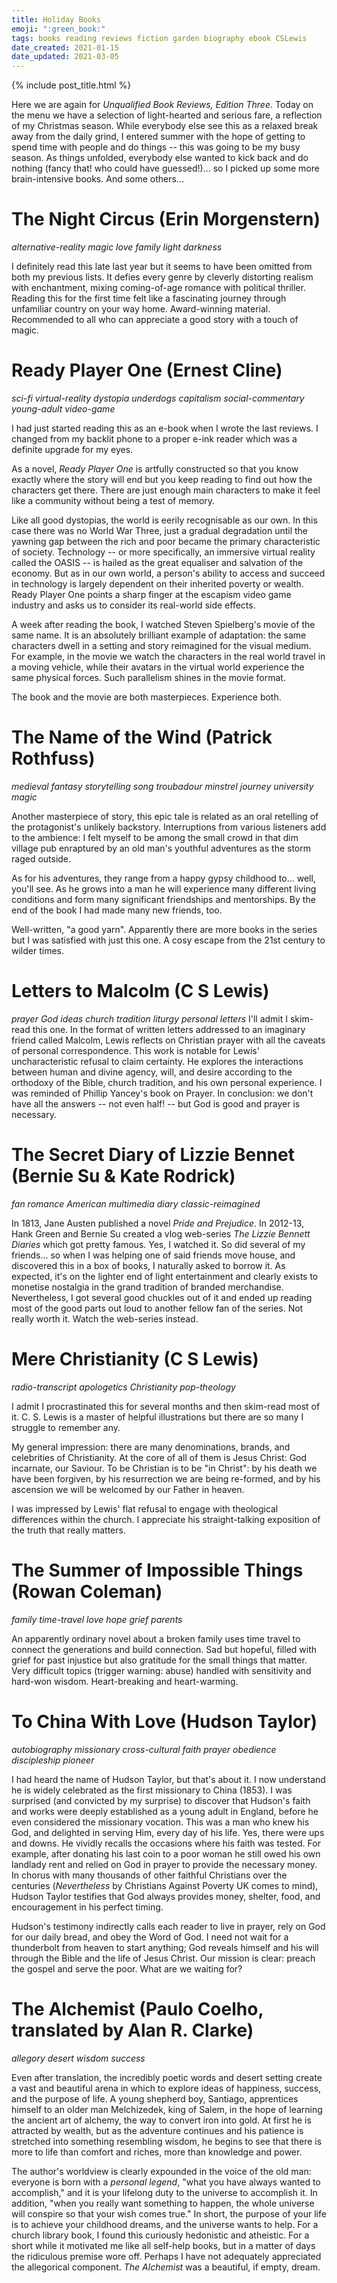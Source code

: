```yaml
---
title: Holiday Books
emoji: ":green_book:"
tags: books reading reviews fiction garden biography ebook CSLewis
date_created: 2021-01-15
date_updated: 2021-03-05
---
```


{% include post_title.html %}

Here we are again for *Unqualified Book Reviews, Edition Three*. Today on the menu we have a selection of light-hearted and serious fare, a reflection of my Christmas season. While everybody else see this as a relaxed break away from the daily grind, I entered summer with the hope of getting to spend time with people and do things -- this was going to be my busy season. As things unfolded, everybody else wanted to kick back and do nothing (fancy that! who could have guessed!)... so I picked up some more brain-intensive books. And some others...

# The Night Circus (Erin Morgenstern)
*alternative-reality magic love family light darkness*

I definitely read this late last year but it seems to have been omitted from both my previous lists. It defies every genre by cleverly distorting realism with enchantment, mixing coming-of-age romance with political thriller. Reading this for the first time felt like a fascinating journey through unfamiliar country on your way home. Award-winning material. Recommended to all who can appreciate a good story with a touch of magic.

# Ready Player One (Ernest Cline)
*sci-fi virtual-reality dystopia underdogs capitalism social-commentary young-adult video-game*

I had just started reading this as an e-book when I wrote the last reviews. I changed from my backlit phone to a proper e-ink reader which was a definite upgrade for my eyes.

As a novel, *Ready Player One* is artfully constructed so that you know exactly where the story will end but you keep reading to find out how the characters get there. There are just enough main characters to make it feel like a community without being a test of memory. 

Like all good dystopias, the world is eerily recognisable as our own. In this case there was no World War Three, just a gradual degradation until the yawning gap between the rich and poor became the primary characteristic of society. Technology -- or more specifically, an immersive virtual reality called the OASIS -- is hailed as the great equaliser and salvation of the economy. But as in our own world, a person's ability to access and succeed in technology is largely dependent on their inherited poverty or wealth. Ready Player One points a sharp finger at the escapism video game industry and asks us to consider its real-world side effects.

A week after reading the book, I watched Steven Spielberg's movie of the same name. It is an absolutely brilliant example of adaptation: the same characters dwell in a setting and story reimagined for the visual medium. For example, in the movie we watch the characters in the real world travel in a moving vehicle, while their avatars in the virtual world experience the same physical forces. Such parallelism shines in the movie format.

The book and the movie are both masterpieces. Experience both.

# The Name of the Wind (Patrick Rothfuss)
*medieval fantasy storytelling song troubadour minstrel journey university magic*

Another masterpiece of story, this epic tale is related as an oral retelling of the protagonist's unlikely backstory. Interruptions from various listeners add to the ambience: I felt myself to be among the small crowd in that dim village pub enraptured by an old man's youthful adventures as the storm raged outside. 

As for his adventures, they range from a happy gypsy childhood to... well, you'll see. As he grows into a man he will experience many different living conditions and form many significant friendships and mentorships. By the end of the book I had made many new friends, too.

Well-written, "a good yarn". Apparently there are more books in the series but I was satisfied with just this one. A cosy escape from the 21st century to wilder times.

# Letters to Malcolm (C S Lewis)
*prayer God ideas church tradition liturgy personal letters*
I'll admit I skim-read this one. In the format of written letters addressed to an imaginary friend called Malcolm, Lewis reflects on Christian prayer with all the caveats of personal correspondence. This work is notable for Lewis' uncharacteristic refusal to claim certainty. He explores the interactions between human and divine agency, will, and desire according to the orthodoxy of the Bible, church tradition, and his own personal experience. I was reminded of Phillip Yancey's book on Prayer. In conclusion: we don't have all the answers -- not even half! -- but God is good and prayer is necessary.

# The Secret Diary of Lizzie Bennet (Bernie Su & Kate Rodrick)
*fan romance American multimedia diary classic-reimagined*

In 1813, Jane Austen published a novel *Pride and Prejudice*. In 2012-13, Hank Green and Bernie Su created a vlog web-series *The Lizzie Bennett Diaries* which got pretty famous. Yes, I watched it. So did several of my friends... so when I was helping one of said friends move house, and discovered this in a box of books, I naturally asked to borrow it. As expected, it's on the lighter end of light entertainment and clearly exists to monetise nostalgia in the grand tradition of branded merchandise. Nevertheless, I got several good chuckles out of it and ended up reading most of the good parts out loud to another fellow fan of the series. Not really worth it. Watch the web-series instead.

# Mere Christianity (C S Lewis)
*radio-transcript apologetics Christianity pop-theology*

I admit I procrastinated this for several months and then skim-read most of it. C. S. Lewis is a master of helpful illustrations but there are so many I struggle to remember any. 

My general impression: there are many denominations, brands, and celebrities of Christianity. At the core of all of them is Jesus Christ: God incarnate, our Saviour. To be Christian is to be "in Christ": by his death we have been forgiven, by his resurrection we are being re-formed, and by his ascension we will be welcomed by our Father in heaven.

I was impressed by Lewis' flat refusal to engage with theological differences within the church. I appreciate his straight-talking exposition of the truth that really matters.

# The Summer of Impossible Things (Rowan Coleman)
*family time-travel love hope grief parents*

An apparently ordinary novel about a broken family uses time travel to connect the generations and build connection. Sad but hopeful, filled with grief for past injustice but also gratitude for the small things that matter. Very difficult topics (trigger warning: abuse) handled with sensitivity and hard-won wisdom. Heart-breaking and heart-warming. 

# To China With Love (Hudson Taylor)
*autobiography missionary cross-cultural faith prayer obedience discipleship pioneer*

I had heard the name of Hudson Taylor, but that's about it. I now understand he is widely celebrated as the first missionary to China (1853). I was surprised (and convicted by my surprise) to discover that Hudson's faith and works were deeply established as a young adult in England, before he even considered the missionary vocation. This was a man who knew his God, and delighted in serving Him, every day of his life. Yes, there were ups and downs. He vividly recalls the occasions where his faith was tested. For example, after donating his last coin to a poor woman he still owed his own landlady rent and relied on God in prayer to provide the necessary money. In chorus with many thousands of other faithful Christians over the centuries (*Nevertheless* by Christians Against Poverty UK comes to mind), Hudson Taylor testifies that God always provides money, shelter, food, and encouragement in his perfect timing. 

Hudson's testimony indirectly calls each reader to live in prayer, rely on God for our daily bread, and obey the Word of God. I need not wait for a thunderbolt from heaven to start anything; God reveals himself and his will through the Bible and the life of Jesus Christ. Our mission is clear: preach the gospel and serve the poor. What are we waiting for?

# The Alchemist (Paulo Coelho, translated by Alan R. Clarke)
*allegory desert wisdom success*

Even after translation, the incredibly poetic words and desert setting create a vast and beautiful arena in which to explore ideas of happiness, success, and the purpose of life. A young shepherd boy, Santiago, apprentices himself to an older man Melchizedek, king of Salem, in the hope of learning the ancient art of alchemy, the way to convert iron into gold. At first he is attracted by wealth, but as the adventure continues and his patience is stretched into something resembling wisdom, he begins to see that there is more to life than comfort and riches, more than knowledge and power.

The author's worldview is clearly expounded in the voice of the old man: everyone is born with a *personal legend*, "what you have always wanted to accomplish," and it is your lifelong duty to the universe to accomplish it. In addition, "when you really want something to happen, the whole universe will conspire so that your wish comes true." In short, the purpose of your life is to achieve your childhood dreams, and the universe wants to help. For a church library book, I found this curiously hedonistic and atheistic. For a short while it motivated me like all self-help books, but in a matter of days the ridiculous premise wore off. Perhaps I have not adequately appreciated the allegorical component. *The Alchemist* was a beautiful, if empty, dream.
